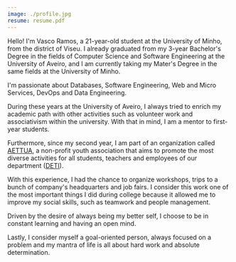 ```yaml
---
image: ./profile.jpg
resume: resume.pdf
---
```


Hello! I'm Vasco Ramos, a 21-year-old student at the University of Minho, from the district of Viseu. I already graduated from my 3-year Bachelor's Degree in the fields of Computer Science and Software Engineering at the University of Aveiro, and I am currently taking my Mater's Degree in the same fields at the University of Minho.

I'm passionate about Databases, Software Engineering, Web and Micro Services, DevOps and Data Engineering.

During these years at the University of Aveiro, I always tried to enrich my academic path with other activities such as volunteer work and associativism within the university. With that in mind, I am a mentor to first-year students.

Furthermore, since my second year, I am part of an organization called <a href="http://aettua.pt" target="_blank" rel="noopener noreferrer" title="AETTUA">AETTUA</a>, a non-profit youth association that aims to promote the most diverse activities for all students, teachers and employees of our department (<a href="https://www.ua.pt/deti" target="_blank" rel="noopener noreferrer" title="DETI">DETI</a>).

With this experience, I had the chance to organize workshops, trips to a bunch of company's headquarters and job fairs. I consider this work one of the most important things I did during college because it allowed me to improve my social skills, such as teamwork and people management.

Driven by the desire of always being my better self, I choose to be in constant learning and having an open mind.

Lastly, I consider myself a goal-oriented person, always focused on a problem and my mantra of life is all about hard work and absolute determination.
